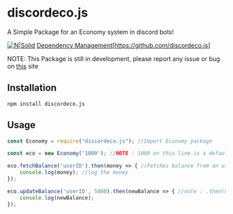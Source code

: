# discordeco.js
A Simple Package for an Economy system in discord bots!

[![N|Solid](https://nodei.co/npm/discordeco.js.png?downloads=true&stars=false)](https://www.npmjs.org/package/discordeco.js)
[Dependency Management](https://david-dm.org/Hazmi35/discordeco.js.svg)[https://github.com/discordeco.js]

NOTE: This Package is still in development, please report any issue or bug on [this](https://github.com/Hazmi35/discordeco.js/issues) site

## Installation
```
npm install discordeco.js
```

## Usage
```js
const Economy = require("discordeco.js"); //Import Economy package

const eco = new Economy('1000'); //NOTE : 1000 on this line is a default balance

eco.fetchBalance('userID').then(money => { //Fetches balance from an userID
    console.log(money); //log the money
});

eco.updateBalance('userID', 5000).then(newBalance => { //note : .then(newBalance => { is optional
    console.log(newBalance);
});
```
